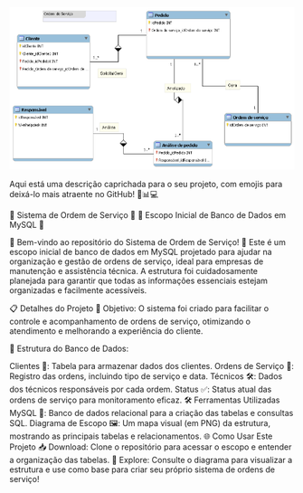 ![Escopo do Sistema de Ordem de Serviço](Ordem%20de%20serviço.png)


Aqui está uma descrição caprichada para o seu projeto, com emojis para deixá-lo mais atraente no GitHub! 🎉📊💻

🚀 Sistema de Ordem de Serviço 🚀
🔧 Escopo Inicial de Banco de Dados em MySQL 🔧

🌟 Bem-vindo ao repositório do Sistema de Ordem de Serviço! 🌟
Este é um escopo inicial de banco de dados em MySQL projetado para ajudar na organização e gestão de ordens de serviço, ideal para empresas de manutenção e assistência técnica. A estrutura foi cuidadosamente planejada para garantir que todas as informações essenciais estejam organizadas e facilmente acessíveis.

📋 Detalhes do Projeto
📌 Objetivo: O sistema foi criado para facilitar o controle e acompanhamento de ordens de serviço, otimizando o atendimento e melhorando a experiência do cliente.

📂 Estrutura do Banco de Dados:

Clientes 👤: Tabela para armazenar dados dos clientes.
Ordens de Serviço 📝: Registro das ordens, incluindo tipo de serviço e data.
Técnicos 🛠️: Dados dos técnicos responsáveis por cada ordem.
Status ✅: Status atual das ordens de serviço para monitoramento eficaz.
🛠️ Ferramentas Utilizadas
MySQL 🐬: Banco de dados relacional para a criação das tabelas e consultas SQL.
Diagrama de Escopo 🖼️: Um mapa visual (em PNG) da estrutura, mostrando as principais tabelas e relacionamentos.
🌐 Como Usar Este Projeto
📥 Download: Clone o repositório para acessar o escopo e entender a organização das tabelas. 👀 Explore: Consulte o diagrama para visualizar a estrutura e use como base para criar seu próprio sistema de ordens de serviço!
